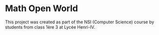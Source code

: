 # Math Open World

This project was created as part of the NSI (Computer Science) course by students from class 1ère 3 at Lycée Henri-IV.
